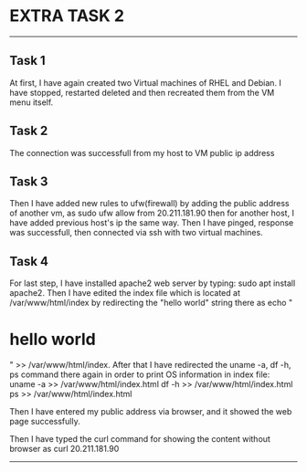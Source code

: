 
<h1>EXTRA TASK 2</h1>

<hr>

<h2>Task 1</h2>

At first, I have again created two Virtual machines of RHEL and Debian. I have stopped, restarted deleted and then recreated them from the VM menu itself.

<h2>Task 2</h2>

The connection was successfull from my host to VM public ip address

<h2>Task 3</h2>

Then I have added new rules to ufw(firewall) by adding the public address of another vm, as sudo ufw allow from 20.211.181.90 then for another host, I have added previous host's ip the same way. Then I have pinged, response was successfull, then connected via ssh with two virtual machines.

<h2>Task 4</h2>

For last step, I have installed apache2 web server by typing: sudo apt install apache2. Then I have edited the index file which is located at /var/www/html/index by redirecting the "hello world" string there as echo "<h1>hello world</h1>" >> /var/www/html/index. 
After that I have redirected the uname -a, df -h, ps command there again in order to print OS information in index file: 
uname -a >> /var/www/html/index.html
df -h >> /var/www/html/index.html
ps >> /var/www/html/index.html

Then I have entered my public address via browser, and it showed the web page successfully.

Then I have typed the curl command for showing the content without browser as curl 20.211.181.90

<hr>
 
